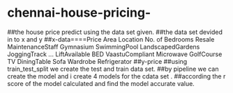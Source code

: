# chennai-house-pricing-

##the house price predict using the data set given.
##the data set devided in to x and y 
##x-data====Price	Area	Location	No. of Bedrooms	Resale	MaintenanceStaff	Gymnasium	SwimmingPool	LandscapedGardens	JoggingTrack	...	LiftAvailable	BED	VaastuCompliant	Microwave	GolfCourse	TV	DiningTable	Sofa	Wardrobe	Refrigerator
##y-price
##using train_test_split we create the test and train data set.
##by pipeline we can create the model and i create 4 models for the cdata set .
##according the r score of the model  calculated and find the model accurate value. 
